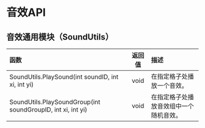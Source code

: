 # 音效API

## 音效通用模块（SoundUtils）

| 函数 | 返回值 | 描述 |
| :--- | :---: | :--- |
| SoundUtils.PlaySound\(int soundID, int xi, int yi\) | void | 在指定格子处播放一个音效。 |
| SoundUtils.PlaySoundGroup\(int soundGroupID, int xi, int yi\) | void | 在指定格子处播放音效组中一个随机音效。 |

